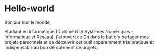 # Hello-world

Bonjour tout le monde,

Etudiant en informatique (Diplômé BTS Systèmes Numériques - Informatique et Réseau), j'ai ouvert ce Git dans le but d'y partager mes projets personnels et de découvrir cet outil apparemment très pratique et indispensable au bon déroulement de projets.
